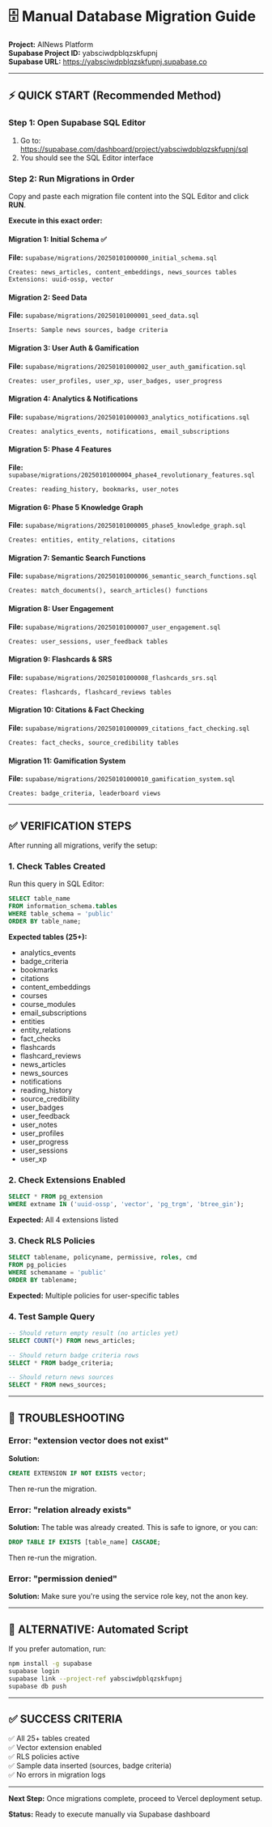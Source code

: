 # 🗄️ Manual Database Migration Guide

**Project:** AINews Platform  
**Supabase Project ID:** yabsciwdpblqzskfupnj  
**Supabase URL:** https://yabsciwdpblqzskfupnj.supabase.co

---

## ⚡ QUICK START (Recommended Method)

### Step 1: Open Supabase SQL Editor

1. Go to: https://supabase.com/dashboard/project/yabsciwdpblqzskfupnj/sql
2. You should see the SQL Editor interface

### Step 2: Run Migrations in Order

Copy and paste each migration file content into the SQL Editor and click **RUN**.

**Execute in this exact order:**

#### Migration 1: Initial Schema ✅
**File:** `supabase/migrations/20250101000000_initial_schema.sql`

```
Creates: news_articles, content_embeddings, news_sources tables
Extensions: uuid-ossp, vector
```

#### Migration 2: Seed Data
**File:** `supabase/migrations/20250101000001_seed_data.sql`

```
Inserts: Sample news sources, badge criteria
```

#### Migration 3: User Auth & Gamification
**File:** `supabase/migrations/20250101000002_user_auth_gamification.sql`

```
Creates: user_profiles, user_xp, user_badges, user_progress
```

#### Migration 4: Analytics & Notifications
**File:** `supabase/migrations/20250101000003_analytics_notifications.sql`

```
Creates: analytics_events, notifications, email_subscriptions
```

#### Migration 5: Phase 4 Features
**File:** `supabase/migrations/20250101000004_phase4_revolutionary_features.sql`

```
Creates: reading_history, bookmarks, user_notes
```

#### Migration 6: Phase 5 Knowledge Graph
**File:** `supabase/migrations/20250101000005_phase5_knowledge_graph.sql`

```
Creates: entities, entity_relations, citations
```

#### Migration 7: Semantic Search Functions
**File:** `supabase/migrations/20250101000006_semantic_search_functions.sql`

```
Creates: match_documents(), search_articles() functions
```

#### Migration 8: User Engagement
**File:** `supabase/migrations/20250101000007_user_engagement.sql`

```
Creates: user_sessions, user_feedback tables
```

#### Migration 9: Flashcards & SRS
**File:** `supabase/migrations/20250101000008_flashcards_srs.sql`

```
Creates: flashcards, flashcard_reviews tables
```

#### Migration 10: Citations & Fact Checking
**File:** `supabase/migrations/20250101000009_citations_fact_checking.sql`

```
Creates: fact_checks, source_credibility tables
```

#### Migration 11: Gamification System
**File:** `supabase/migrations/20250101000010_gamification_system.sql`

```
Creates: badge_criteria, leaderboard views
```

---

## ✅ VERIFICATION STEPS

After running all migrations, verify the setup:

### 1. Check Tables Created

Run this query in SQL Editor:

```sql
SELECT table_name 
FROM information_schema.tables 
WHERE table_schema = 'public' 
ORDER BY table_name;
```

**Expected tables (25+):**
- analytics_events
- badge_criteria
- bookmarks
- citations
- content_embeddings
- courses
- course_modules
- email_subscriptions
- entities
- entity_relations
- fact_checks
- flashcards
- flashcard_reviews
- news_articles
- news_sources
- notifications
- reading_history
- source_credibility
- user_badges
- user_feedback
- user_notes
- user_profiles
- user_progress
- user_sessions
- user_xp

### 2. Check Extensions Enabled

```sql
SELECT * FROM pg_extension 
WHERE extname IN ('uuid-ossp', 'vector', 'pg_trgm', 'btree_gin');
```

**Expected:** All 4 extensions listed

### 3. Check RLS Policies

```sql
SELECT tablename, policyname, permissive, roles, cmd
FROM pg_policies 
WHERE schemaname = 'public'
ORDER BY tablename;
```

**Expected:** Multiple policies for user-specific tables

### 4. Test Sample Query

```sql
-- Should return empty result (no articles yet)
SELECT COUNT(*) FROM news_articles;

-- Should return badge criteria rows
SELECT * FROM badge_criteria;

-- Should return news sources
SELECT * FROM news_sources;
```

---

## 🚨 TROUBLESHOOTING

### Error: "extension vector does not exist"

**Solution:**
```sql
CREATE EXTENSION IF NOT EXISTS vector;
```

Then re-run the migration.

### Error: "relation already exists"

**Solution:** The table was already created. This is safe to ignore, or you can:
```sql
DROP TABLE IF EXISTS [table_name] CASCADE;
```
Then re-run the migration.

### Error: "permission denied"

**Solution:** Make sure you're using the service role key, not the anon key.

---

## 🔄 ALTERNATIVE: Automated Script

If you prefer automation, run:

```bash
npm install -g supabase
supabase login
supabase link --project-ref yabsciwdpblqzskfupnj
supabase db push
```

---

## ✅ SUCCESS CRITERIA

✅ All 25+ tables created  
✅ Vector extension enabled  
✅ RLS policies active  
✅ Sample data inserted (sources, badge criteria)  
✅ No errors in migration logs

---

**Next Step:** Once migrations complete, proceed to Vercel deployment setup.

**Status:** Ready to execute manually via Supabase dashboard
